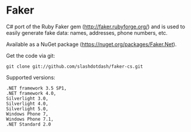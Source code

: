Faker
=====

C# port of the Ruby Faker gem (http://faker.rubyforge.org/) and is used to easily generate fake data: 
names, addresses, phone numbers, etc.

Available as a NuGet package (https://nuget.org/packages/Faker.Net).

Get the code via git:

    git clone git://github.com/slashdotdash/faker-cs.git

Supported versions:

	.NET framework 3.5 SP1,
	.NET framework 4.0,
	Silverlight 3.0,
	Silverlight 4.0,
	Silverlight 5.0,
	Windows Phone 7,
	Windows Phone 7.1,
	.NET Standard 2.0
